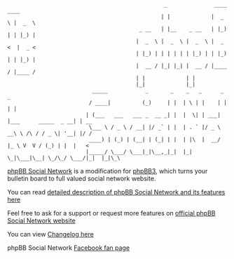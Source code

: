 											          _               ____    ____
											         | |             |  _  \ |  _  \
											  _ __   | |__    _ __   | |_) | | |_) |
											 |  _  \ |  _  \ |  _  \ |  _ <  |  _ <
											 | |_) | | | | | | |_) | | |_) | | |_) |
											 |  __ / |_| |_| |  __ / |____ / |____ /
											 | |             | |
											 |_|             |_|
							   _____            _       _    _   _      _                      _
							  / ____|          (_)     | |  | \ | |    | |                    | |
							 | (___   ___   ___ _  __ _| |  |  \| | ___| |___      _____  _ __| | __
							  \___ \ / _ \ / __| |/ _` | |  | . ` |/ _ \ __\ \ /\ / / _ \| '__| |/ /
							  ____) | (_) | (__| | (_| | |  | |\  |  __/ |_ \ V  V / (_) | |  |   <
							 |_____/ \___/ \___|_|\__,_|_|  |_| \_|\___|\__| \_/\_/ \___/|_|  |_|\_\


[phpBB Social Network](http://phpbbsocialnetwork.com) is a modification for [phpBB3](http://phpbb.com), which turns your bulletin board to full valued social network website.

You can read [detailed description of phpBB Social Network and its features here](http://phpbbsocialnetwork.com/viewtopic.php?t=32)

Feel free to ask for a support or request more features on [official phpBB Social Network website](http://phpbbsocialnetwork.com/index.php)

You can view [Changelog here](http://phpbbsocialnetwork.com/viewtopic.php?t=1023)

phpBB Social Network [Facebook fan page](http://www.facebook.com/pages/phpBB-Social-Network/180271885389370)